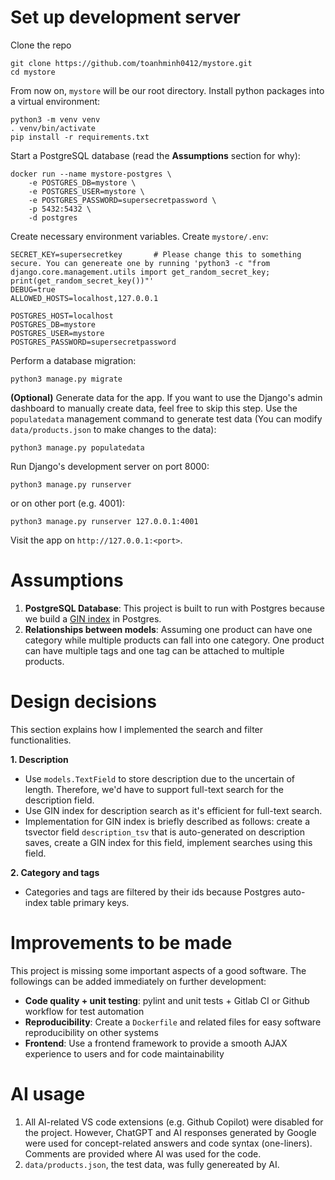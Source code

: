 # Set up development server
Clone the repo
```
git clone https://github.com/toanhminh0412/mystore.git
cd mystore
```

From now on, `mystore` will be our root directory. Install python packages into a virtual environment:
```
python3 -m venv venv
. venv/bin/activate
pip install -r requirements.txt
```

Start a PostgreSQL database (read the **Assumptions** section for why):
```
docker run --name mystore-postgres \
    -e POSTGRES_DB=mystore \
    -e POSTGRES_USER=mystore \
    -e POSTGRES_PASSWORD=supersecretpassword \
    -p 5432:5432 \
    -d postgres
```

Create necessary environment variables. Create `mystore/.env`:
```
SECRET_KEY=supersecretkey       # Please change this to something secure. You can genereate one by running 'python3 -c "from django.core.management.utils import get_random_secret_key; print(get_random_secret_key())"'
DEBUG=true
ALLOWED_HOSTS=localhost,127.0.0.1

POSTGRES_HOST=localhost
POSTGRES_DB=mystore
POSTGRES_USER=mystore
POSTGRES_PASSWORD=supersecretpassword
```

Perform a database migration:
```
python3 manage.py migrate
```

**(Optional)** Generate data for the app. If you want to use the Django's admin dashboard to manually create data, feel free to skip this step. Use the `populatedata` management command to generate test data (You can modify `data/products.json` to make changes to the data):
```
python3 manage.py populatedata
```

Run Django's development server on port 8000:
```
python3 manage.py runserver
```
or on other port (e.g. 4001):
```
python3 manage.py runserver 127.0.0.1:4001
```
Visit the app on `http://127.0.0.1:<port>`.

# Assumptions
1. **PostgreSQL Database**: This project is built to run with Postgres because we build a [GIN index](https://www.postgresql.org/docs/current/gin.html) in Postgres.
2. **Relationships between models**: Assuming one product can have one category while multiple products can fall into one category. One product can have multiple tags and one tag can be attached to multiple products.

# Design decisions
This section explains how I implemented the search and filter functionalities.

**1. Description**
- Use `models.TextField` to store description due to the uncertain of length. Therefore, we'd have to support full-text search for the description field.
- Use GIN index for description search as it's efficient for full-text search.
- Implementation for GIN index is briefly described as follows: create a tsvector field `description_tsv` that is auto-generated on description saves, create a GIN index for this field, implement searches using this field.

**2. Category and tags**
- Categories and tags are filtered by their ids because Postgres auto-index table primary keys.

# Improvements to be made
This project is missing some important aspects of a good software. The followings can be added immediately on further development:
- **Code quality + unit testing**: pylint and unit tests + Gitlab CI or Github workflow for test automation
- **Reproducibility**: Create a `Dockerfile` and related files for easy software reproducibility on other systems
- **Frontend**: Use a frontend framework to provide a smooth AJAX experience to users and for code maintainability 

# AI usage
1. All AI-related VS code extensions (e.g. Github Copilot) were disabled for the project. However, ChatGPT and AI responses generated by Google were used for concept-related answers and code syntax (one-liners). Comments are provided where AI was used for the code.
2. `data/products.json`, the test data, was fully genereated by AI.
